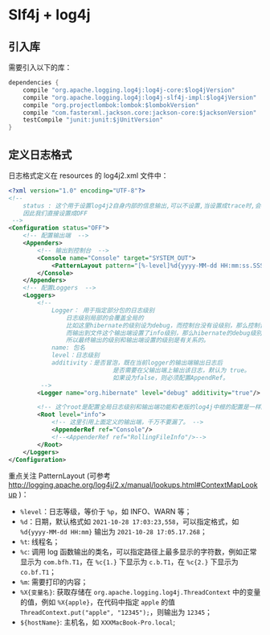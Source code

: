 # Slf4j + log4j

## 引入库

需要引入以下的库：
```java
dependencies {
    compile "org.apache.logging.log4j:log4j-core:$log4jVersion"
    compile "org.apache.logging.log4j:log4j-slf4j-impl:$log4jVersion"
    compile "org.projectlombok:lombok:$lombokVersion"
    compile "com.fasterxml.jackson.core:jackson-core:$jacksonVersion"
    testCompile "junit:junit:$jUnitVersion"
}
```

## 定义日志格式

日志格式定义在 resources 的 log4j2.xml 文件中：
```xml
<?xml version="1.0" encoding="UTF-8"?>
<!--
    status : 这个用于设置log4j2自身内部的信息输出,可以不设置,当设置成trace时,会看到log4j2内部各种详细输出。
    因此我们直接设置成OFF
 -->
<Configuration status="OFF">
    <!-- 配置输出端  -->
    <Appenders>
        <!-- 输出到控制台  -->
        <Console name="Console" target="SYSTEM_OUT">
            <PatternLayout pattern="[%-level]%d{yyyy-MM-dd HH:mm:ss.SSS} [%t] %logger{36} - %msg%n"/>
        </Console>
    </Appenders>
    <!-- 配置Loggers  -->
    <Loggers>
        <!--
            Logger： 用于指定部分包的日志级别
                日志级别局部的会覆盖全局的
                比如这里hibernate的级别设为debug，而控制台没有设级别，那么控制台会打印debug级别的日志
                而输出到文件这个输出端设置了info级别，那么hibernate的debug级别的日志还是看不了。
                所以最终输出的级别和输出端设置的级别是有关系的。
            name: 包名
            level：日志级别
            additivity：是否冒泡，既在当前logger的输出端输出日志后
                             是否需要在父输出端上输出该日志，默认为 true。
                             如果设为false，则必须配置AppendRef。
         -->
        <Logger name="org.hibernate" level="debug" additivity="true"/>

        <!-- 这个root是配置全局日志级别和输出端功能和老版的log4j中根的配置是一样的 -->
        <Root level="info">
            <!-- 这里引用上面定义的输出端，千万不要漏了。 -->
            <AppenderRef ref="Console"/>
            <!--<AppenderRef ref="RollingFileInfo"/>-->
        </Root>
    </Loggers>
</Configuration>
```
重点关注 PatternLayout  (可参考 http://logging.apache.org/log4j/2.x/manual/lookups.html#ContextMapLookup )：

- `%level`：日志等级，等价于 `%p`，如 INFO、WARN 等；
- `%d`：日期，默认格式如 `2021-10-28 17:03:23,558`，可以指定格式，如 `%d{yyyy-MM-dd HH:mm}` 输出为 `2021-10-28 17:05.17.268`；
- `%t`: 线程名；
- `%c`: 调用 log 函数输出的类名，可以指定路径上最多显示的字符数，例如正常显示为 `com.bfh.T1`，在 `%c{1.}` 下显示为 `c.b.T1`，在 `%c{2.}` 下显示为 `co.bf.T1`；
- `%m`: 需要打印的内容；
- `%X{变量名}`: 获取存储在 `org.apache.logging.log4j.ThreadContext` 中的变量的值，例如 `%X{apple}`，在代码中指定 `apple` 的值 `ThreadContext.put("apple", "12345");`，则输出为 `12345`；
- `${hostName}`: 主机名，如 `XXXMacBook-Pro.local`;

